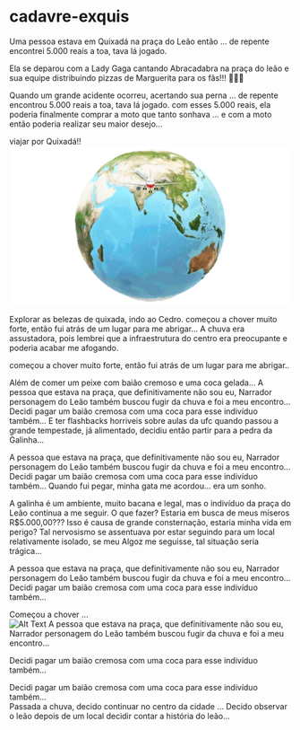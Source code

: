 # cadavre-exquis
Uma pessoa estava em Quixadá na praça do Leão então ...
de repente encontrei 5.000 reais a toa, tava lá jogado.

Ela se deparou com a Lady Gaga cantando Abracadabra na praça do leão e sua equipe distribuindo pizzas de Marguerita para os fãs!!! 🤣🤣🤣


Quando um grande acidente ocorreu, acertando sua perna ...
de repente encontrou 5.000 reais a toa, tava lá jogado.
com esses 5.000 reais, ela poderia finalmente comprar a moto que tanto sonhava ...
e com a moto então poderia realizar seu maior desejo...

viajar por Quixadá!!
![alt text](02-38-04-740_512.webp)

Explorar as belezas de quixada, indo ao Cedro.
começou a chover muito forte, então fui atrás de um lugar para me abrigar...
A chuva era assustadora, pois lembrei que a infraestrutura do centro era preocupante e poderia acabar me afogando.

começou a chover muito forte, então fui atrás de um lugar para me abrigar..

Além de comer um peixe com baião cremoso e uma coca gelada...
A pessoa que estava na praça, que definitivamente não sou eu, Narrador personagem do Leão também buscou fugir da chuva e foi a meu encontro...
Decidi pagar um baião cremosa com uma coca para esse indivíduo também...
E ter flashbacks horriveis sobre aulas da ufc
quando passou a grande tempestade, já alimentado, decidiu então partir para a pedra da Galinha...




A pessoa que estava na praça, que definitivamente não sou eu, Narrador personagem do Leão também buscou fugir da chuva e foi a meu encontro...
Decidi pagar um baião cremosa com uma coca para esse indivíduo também...
Quando fui pegar, minha gata me acordou... era um sonho.





A galinha é um ambiente, muito bacana e legal, mas o indivíduo da praça do Leão continua a me seguir.
O que fazer? Estaria em busca de meus míseros R$5.000,00??? Isso é causa de grande consternação, estaria minha vida em perigo?
Tal nervosismo se assentuava por estar seguindo para um local relativamente isolado, se meu Algoz me seguisse, tal situação seria trágica... 

A pessoa que estava na praça, que definitivamente não sou eu, Narrador personagem do Leão também buscou fugir da chuva e foi a meu encontro...
Decidi pagar um baião cremosa com uma coca para esse indivíduo também...

Começou a chover ...    
![Alt Text](https://media3.giphy.com/media/v1.Y2lkPTc5MGI3NjExbWpqeXlyNzBxemk5N3p1NTNpMGYwdWloeXRxMnB3ZmRtZHk0YXNjbCZlcD12MV9pbnRlcm5hbF9naWZfYnlfaWQmY3Q9Zw/Y0zTJ7VrKo9P2/giphy.gif)
A pessoa que estava na praça, que definitivamente não sou eu, Narrador personagem do Leão também buscou fugir da chuva e foi a meu encontro...

Decidi pagar um baião cremosa com uma coca para esse indivíduo também...

Decidi pagar um baião cremosa com uma coca para esse indivíduo também...    
Passada a chuva, decido continuar no centro da cidade ...
Decido observar o leão depois de um local decidir contar a história do leão...


